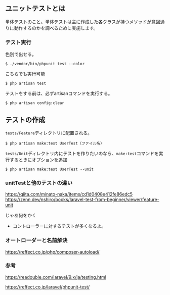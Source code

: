 ## ユニットテストとは

単体テストのこと。単体テストは主に作成した各クラスが持つメソッドが意図通りに動作するのかを調べるために実施します。

### テスト実行

色別で出せる。



```
$ ./vendor/bin/phpunit test --color
```

こちらでも実行可能
```
$ php artisan test
```

テストをする前は、必ずartisanコマンドを実行する。

```
$ php artisan config:clear
```

## テストの作成

`tests/Feature`ディレクトリに配置される。

```
$ php artisan make:test UserTest（ファイル名）
```

`tests/Unit`ディレクトリ内にテストを作りたいのなら、`make:test`コマンドを実行するときにオプションを追加

```
$ php artisan make:test UserTest --unit
```

### unitTestと他のテストの違い

https://qiita.com/minato-naka/items/cd1d0408e412fe86edc5
https://zenn.dev/nshiro/books/laravel-test-from-beginner/viewer/feature-unit

じゃあ何をかく
- コントローラーに対するテストが多くなるよ。

### オートローダーと名前解決
https://reffect.co.jp/php/composer-autoload/

### 参考
https://readouble.com/laravel/9.x/ja/testing.html

https://reffect.co.jp/laravel/phpunit-test/